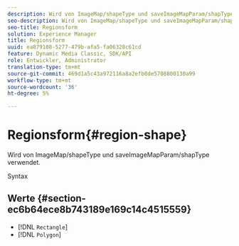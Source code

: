 ```yaml
---
description: Wird von ImageMap/shapeType und saveImageMapParam/shapType verwendet.
seo-description: Wird von ImageMap/shapeType und saveImageMapParam/shapType verwendet.
seo-title: Regionsform
solution: Experience Manager
title: Regionsform
uuid: ea879108-5277-479b-afa5-fa06328c61cd
feature: Dynamic Media Classic, SDK/API
role: Entwickler, Administrator
translation-type: tm+mt
source-git-commit: 469d1a5c43a972116a8a2efb0de5708800130a99
workflow-type: tm+mt
source-wordcount: '36'
ht-degree: 5%

---
```



# Regionsform{#region-shape}

Wird von ImageMap/shapeType und saveImageMapParam/shapType verwendet.

Syntax

## Werte {#section-ec6b64ece8b743189e169c14c4515559}

* [!DNL `Rectangle`]
* [!DNL `Polygon`]

